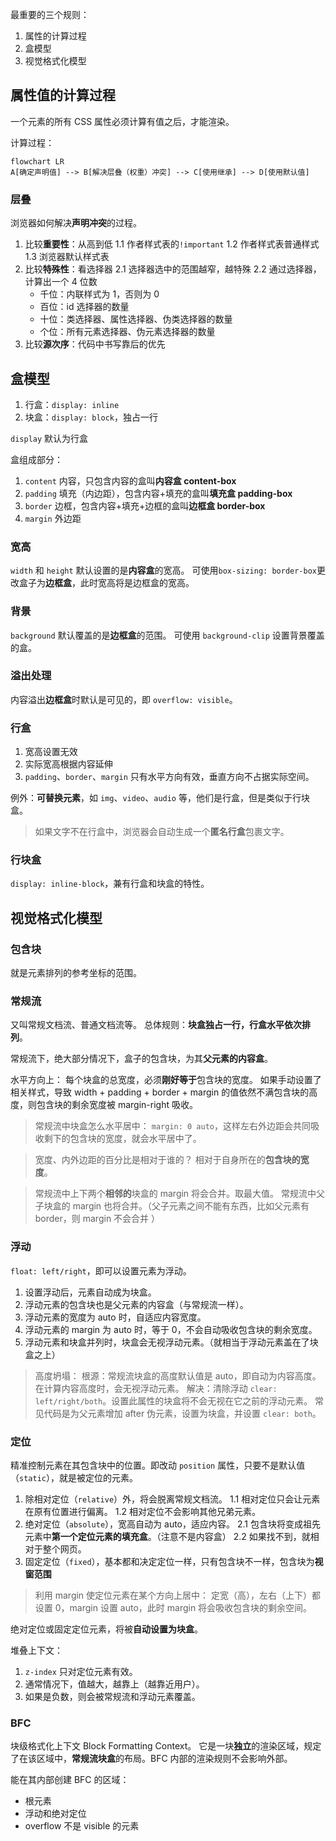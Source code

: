 最重要的三个规则：

1. 属性的计算过程
2. 盒模型
3. 视觉格式化模型

## 属性值的计算过程

一个元素的所有 CSS 属性必须计算有值之后，才能渲染。

计算过程：

```mermaid
flowchart LR
A[确定声明值] --> B[解决层叠（权重）冲突] --> C[使用继承] --> D[使用默认值]
```

### 层叠

浏览器如何解决**声明冲突**的过程。

1. 比较**重要性**：从高到低
   1.1 作者样式表的`!important`
   1.2 作者样式表普通样式
   1.3 浏览器默认样式表
2. 比较**特殊性**：看选择器
   2.1 选择器选中的范围越窄，越特殊
   2.2 通过选择器，计算出一个 4 位数
   - 千位：内联样式为 1，否则为 0
   - 百位：id 选择器的数量
   - 十位：类选择器、属性选择器、伪类选择器的数量
   - 个位：所有元素选择器、伪元素选择器的数量
3. 比较**源次序**：代码中书写靠后的优先

## 盒模型

1. 行盒：`display: inline`
2. 块盒：`display: block`，独占一行

`display` 默认为行盒

盒组成部分：

1. `content` 内容，只包含内容的盒叫**内容盒 content-box**
2. `padding` 填充（内边距），包含内容+填充的盒叫**填充盒 padding-box**
3. `border` 边框，包含内容+填充+边框的盒叫**边框盒 border-box**
4. `margin` 外边距

### 宽高

`width` 和 `height` 默认设置的是**内容盒**的宽高。
可使用`box-sizing: border-box`更改盒子为**边框盒**，此时宽高将是边框盒的宽高。

### 背景

`background` 默认覆盖的是**边框盒**的范围。
可使用 `background-clip` 设置背景覆盖的盒。

### 溢出处理

内容溢出**边框盒**时默认是可见的，即 `overflow: visible`。

### 行盒

1. 宽高设置无效
2. 实际宽高根据内容延伸
3. `padding`、`border`、`margin` 只有水平方向有效，垂直方向不占据实际空间。

例外：**可替换元素**，如 `img`、`video`、`audio` 等，他们是行盒，但是类似于行块盒。

> 如果文字不在行盒中，浏览器会自动生成一个**匿名行盒**包裹文字。

### 行块盒

`display: inline-block`，兼有行盒和块盒的特性。

## 视觉格式化模型

### 包含块

就是元素排列的参考坐标的范围。

### 常规流

又叫常规文档流、普通文档流等。
总体规则：**块盒独占一行，行盒水平依次排列**。

常规流下，绝大部分情况下，盒子的包含块，为其**父元素的内容盒**。

水平方向上：
每个块盒的总宽度，必须**刚好等于**包含块的宽度。
如果手动设置了相关样式，导致 width + padding + border + margin 的值依然不满包含块的高度，则包含块的剩余宽度被 margin-right 吸收。

> 常规流中块盒怎么水平居中：
> `margin: 0 auto`，这样左右外边距会共同吸收剩下的包含块的宽度，就会水平居中了。

> 宽度、内外边距的百分比是相对于谁的？
> 相对于自身所在的**包含块的宽度**。

> 常规流中上下两个**相邻的**块盒的 margin 将会合并。取最大值。
> 常规流中父子块盒的 margin 也将合并。（父子元素之间不能有东西，比如父元素有 border，则 margin 不会合并 ）

### 浮动

`float: left/right`，即可以设置元素为浮动。

1. 设置浮动后，元素自动成为块盒。
2. 浮动元素的包含块也是父元素的内容盒（与常规流一样）。
3. 浮动元素的宽度为 auto 时，自适应内容宽度。
4. 浮动元素的 margin 为 auto 时，等于 0，不会自动吸收包含块的剩余宽度。
5. 浮动元素和块盒并列时，块盒会无视浮动元素。（就相当于浮动元素盖在了块盒之上）

> 高度坍塌：
> 根源：常规流块盒的高度默认值是 auto，即自动为内容高度。在计算内容高度时，会无视浮动元素。
> 解决：清除浮动 `clear: left/right/both`。设置此属性的块盒将不会无视在它之前的浮动元素。 常见代码是为父元素增加 after 伪元素，设置为块盒，并设置 `clear: both`。

### 定位

精准控制元素在其包含块中的位置。即改动 `position` 属性，只要不是默认值（`static`），就是被定位的元素。

1. 除相对定位（`relative`）外，将会脱离常规文档流。
   1.1 相对定位只会让元素在原有位置进行偏离。
   1.2 相对定位不会影响其他兄弟元素。
2. 绝对定位（`absolute`），宽高自动为 auto，适应内容。
   2.1 包含块将变成祖先元素中**第一个定位元素的填充盒**。（注意不是内容盒）
   2.2 如果找不到，就相对于整个网页。
3. 固定定位（`fixed`），基本都和决定定位一样，只有包含块不一样，包含块为**视窗范围**

> 利用 margin 使定位元素在某个方向上居中：
> 定宽（高），左右（上下）都设置 0，margin 设置 auto，此时 margin 将会吸收包含块的剩余空间。

绝对定位或固定定位元素，将被**自动设置为块盒**。

堆叠上下文：

1. `z-index` 只对定位元素有效。
2. 通常情况下，值越大，越靠上（越靠近用户）。
3. 如果是负数，则会被常规流和浮动元素覆盖。

### BFC

块级格式化上下文 Block Formatting Context。
它是一块**独立**的渲染区域，规定了在该区域中，**常规流块盒**的布局。BFC 内部的渲染规则不会影响外部。

能在其内部创建 BFC 的区域：

- 根元素
- 浮动和绝对定位
- overflow 不是 visible 的元素
